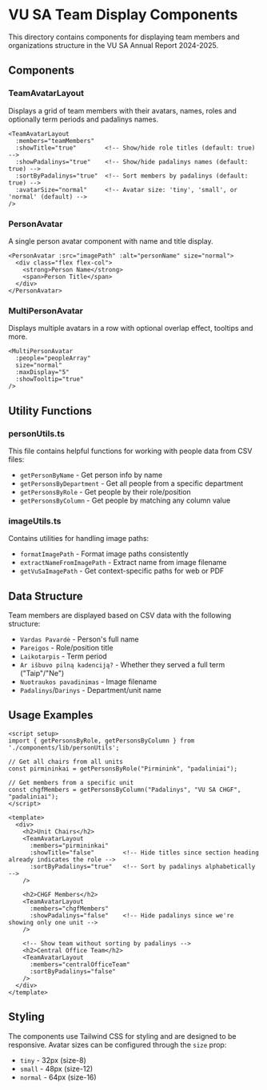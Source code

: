 # VU SA Team Display Components

This directory contains components for displaying team members and organizations structure in the VU SA Annual Report 2024-2025.

## Components

### TeamAvatarLayout

Displays a grid of team members with their avatars, names, roles and optionally term periods and padalinys names.

```vue
<TeamAvatarLayout 
  :members="teamMembers"
  :showTitle="true"        <!-- Show/hide role titles (default: true) -->
  :showPadalinys="true"    <!-- Show/hide padalinys names (default: true) -->
  :sortByPadalinys="true"  <!-- Sort members by padalinys (default: true) -->
  :avatarSize="normal"     <!-- Avatar size: 'tiny', 'small', or 'normal' (default) -->
/>
```

### PersonAvatar

A single person avatar component with name and title display.

```vue
<PersonAvatar :src="imagePath" :alt="personName" size="normal">
  <div class="flex flex-col">
    <strong>Person Name</strong>
    <span>Person Title</span>
  </div>
</PersonAvatar>
```

### MultiPersonAvatar

Displays multiple avatars in a row with optional overlap effect, tooltips and more.

```vue
<MultiPersonAvatar
  :people="peopleArray"
  size="normal"
  :maxDisplay="5"
  :showTooltip="true"
/>
```

## Utility Functions

### personUtils.ts

This file contains helpful functions for working with people data from CSV files:

- `getPersonByName` - Get person info by name
- `getPersonsByDepartment` - Get all people from a specific department
- `getPersonsByRole` - Get people by their role/position
- `getPersonsByColumn` - Get people by matching any column value

### imageUtils.ts

Contains utilities for handling image paths:

- `formatImagePath` - Format image paths consistently 
- `extractNameFromImagePath` - Extract name from image filename
- `getVuSaImagePath` - Get context-specific paths for web or PDF

## Data Structure

Team members are displayed based on CSV data with the following structure:

- `Vardas Pavardė` - Person's full name
- `Pareigos` - Role/position title
- `Laikotarpis` - Term period
- `Ar išbuvo pilną kadenciją?` - Whether they served a full term ("Taip"/"Ne")
- `Nuotraukos pavadinimas` - Image filename
- `Padalinys`/`Darinys` - Department/unit name

## Usage Examples

```vue
<script setup>
import { getPersonsByRole, getPersonsByColumn } from './components/lib/personUtils';

// Get all chairs from all units
const pirmininkai = getPersonsByRole("Pirminink", "padaliniai");

// Get members from a specific unit
const chgfMembers = getPersonsByColumn("Padalinys", "VU SA CHGF", "padaliniai");
</script>

<template>
  <div>
    <h2>Unit Chairs</h2>
    <TeamAvatarLayout 
      :members="pirmininkai"
      :showTitle="false"        <!-- Hide titles since section heading already indicates the role -->
      :sortByPadalinys="true"   <!-- Sort by padalinys alphabetically -->
    />
    
    <h2>CHGF Members</h2>
    <TeamAvatarLayout 
      :members="chgfMembers"
      :showPadalinys="false"    <!-- Hide padalinys since we're showing only one unit -->
    />
    
    <!-- Show team without sorting by padalinys -->
    <h2>Central Office Team</h2>
    <TeamAvatarLayout 
      :members="centralOfficeTeam"
      :sortByPadalinys="false"  
    />
  </div>
</template>
```

## Styling

The components use Tailwind CSS for styling and are designed to be responsive. Avatar sizes can be configured through the `size` prop:

- `tiny` - 32px (size-8)
- `small` - 48px (size-12)
- `normal` - 64px (size-16)
